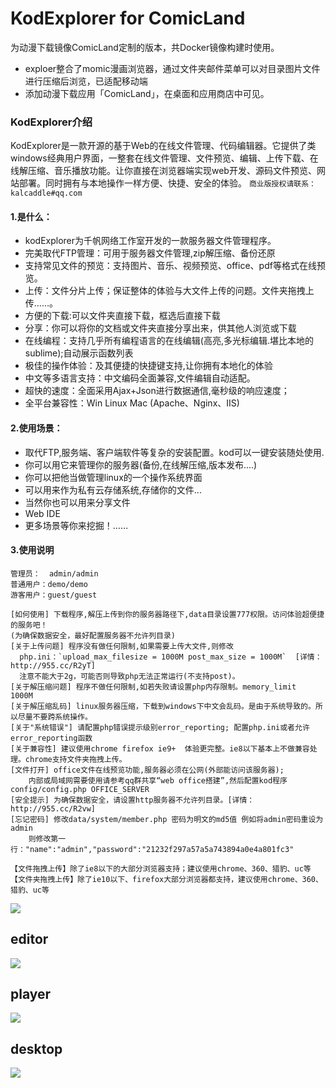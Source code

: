 ﻿KodExplorer for ComicLand
========
为动漫下载镜像ComicLand定制的版本，共Docker镜像构建时使用。

- exploer整合了momic漫画浏览器，通过文件夹邮件菜单可以对目录图片文件进行压缩后浏览，已适配移动端
- 添加动漫下载应用「ComicLand」，在桌面和应用商店中可见。

### KodExplorer介绍

  KodExplorer是一款开源的基于Web的在线文件管理、代码编辑器。它提供了类windows经典用户界面，一整套在线文件管理、文件预览、编辑、上传下载、在线解压缩、音乐播放功能。让你直接在浏览器端实现web开发、源码文件预览、网站部署。同时拥有与本地操作一样方便、快捷、安全的体验。
 `商业版授权请联系：kalcaddle#qq.com`
 
####  1.是什么：
 - kodExplorer为千帆网络工作室开发的一款服务器文件管理程序。
 - 完美取代FTP管理：可用于服务器文件管理,zip解压缩、备份还原
 - 支持常见文件的预览：支持图片、音乐、视频预览、office、pdf等格式在线预览。
 - 上传：文件分片上传；保证整体的体验与大文件上传的问题。文件夹拖拽上传……。
 - 方便的下载:可以文件夹直接下载，框选后直接下载
 - 分享：你可以将你的文档或文件夹直接分享出来，供其他人浏览或下载
 - 在线编程：支持几乎所有编程语言的在线编辑(高亮,多光标编辑.堪比本地的sublime);自动展示函数列表
 - 极佳的操作体验：及其便捷的快捷键支持,让你拥有本地化的体验
 - 中文等多语言支持：中文编码全面兼容,文件编辑自动适配。
 - 超快的速度：全面采用Ajax+Json进行数据通信,毫秒级的响应速度；
 - 全平台兼容性：Win Linux Mac (Apache、Nginx、IIS)

#### 2.使用场景：
 - 取代FTP,服务端、客户端软件等复杂的安装配置。kod可以一键安装随处使用.
 - 你可以用它来管理你的服务器(备份,在线解压缩,版本发布....)
 - 你可以把他当做管理linux的一个操作系统界面
 - 可以用来作为私有云存储系统,存储你的文件...
 - 当然你也可以用来分享文件
 - Web IDE
 - 更多场景等你来挖掘！……

#### 3.使用说明
    管理员：  admin/admin
    普通用户：demo/demo
    游客用户：guest/guest

    [如何使用] 下载程序,解压上传到你的服务器路径下,data目录设置777权限。访问体验超便捷的服务吧！
    (为确保数据安全，最好配置服务器不允许列目录)
    [关于上传问题] 程序没有做任何限制,如果需要上传大文件,则修改
      php.ini：`upload_max_filesize = 1000M post_max_size = 1000M`  [详情：http://955.cc/R2yT]
      注意不能大于2g，可能否则导致php无法正常运行(不支持post)。
    [关于解压缩问题] 程序不做任何限制,如若失败请设置php内存限制。memory_limit  1000M
    [关于解压缩乱码] linux服务器压缩，下载到windows下中文会乱码。是由于系统导致的。所以尽量不要跨系统操作。
    [关于"系统错误"] 请配置php错误提示级别error_reporting; 配置php.ini或者允许error_reporting函数
    [关于兼容性] 建议使用chrome firefox ie9+  体验更完整。ie8以下基本上不做兼容处理。chrome支持文件夹拖拽上传。
    [文件打开] office文件在线预览功能,服务器必须在公网(外部能访问该服务器);
        内部或局域网需要使用请参考qq群共享“web office搭建”,然后配置kod程序config/config.php OFFICE_SERVER
    [安全提示] 为确保数据安全，请设置http服务器不允许列目录。[详情：http://955.cc/R2vw]
    [忘记密码] 修改data/system/member.php 密码为明文的md5值 例如将admin密码重设为admin
        则修改第一行："name":"admin","password":"21232f297a57a5a743894a0e4a801fc3"

    【文件拖拽上传】除了ie8以下的大部分浏览器支持；建议使用chrome、360、猎豹、uc等
    【文件夹拖拽上传】除了ie10以下、firefox大部分浏览器都支持，建议使用chrome、360、猎豹、uc等

![](https://cloud.githubusercontent.com/assets/3761968/2583304/764f562a-b9cf-11e3-8e59-afdbdffc20eb.png)

## editor
![](https://cloud.githubusercontent.com/assets/3761968/2583309/7fd52f8a-b9cf-11e3-8052-b4f908fd5209.png)


## player
![](https://cloud.githubusercontent.com/assets/3761968/2583312/84462bf0-b9cf-11e3-8b00-96fb3fc1610e.png)

## desktop
![](https://cloud.githubusercontent.com/assets/3761968/2583348/1b260572-b9d0-11e3-8f3e-3004dbbc63c9.png)
